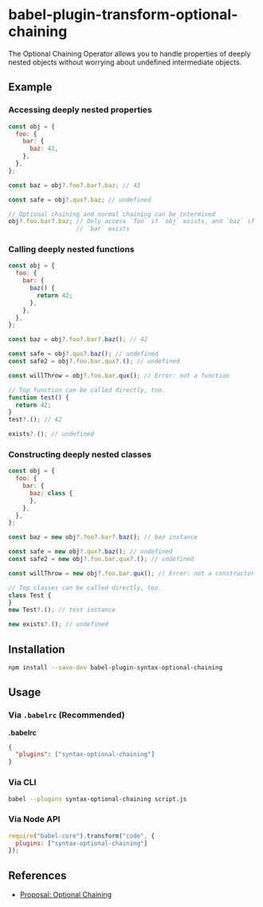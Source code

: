 # babel-plugin-transform-optional-chaining

The Optional Chaining Operator allows you to handle properties of deeply nested
objects without worrying about undefined intermediate objects.

## Example

### Accessing deeply nested properties

```js
const obj = {
  foo: {
    bar: {
      baz: 42,
    },
  },
};

const baz = obj?.foo?.bar?.baz; // 42

const safe = obj?.qux?.baz; // undefined

// Optional chaining and normal chaining can be intermixed
obj?.foo.bar?.baz; // Only access `foo` if `obj` exists, and `baz` if
                   // `bar` exists
```

### Calling deeply nested functions

```js
const obj = {
  foo: {
    bar: {
      baz() {
        return 42;
      },
    },
  },
};

const baz = obj?.foo?.bar?.baz(); // 42

const safe = obj?.qux?.baz(); // undefined
const safe2 = obj?.foo.bar.qux?.(); // undefined

const willThrow = obj?.foo.bar.qux(); // Error: not a function

// Top function can be called directly, too.
function test() {
  return 42;
}
test?.(); // 42

exists?.(); // undefined
```

### Constructing deeply nested classes

```js
const obj = {
  foo: {
    bar: {
      baz: class {
      },
    },
  },
};

const baz = new obj?.foo?.bar?.baz(); // baz instance

const safe = new obj?.qux?.baz(); // undefined
const safe2 = new obj?.foo.bar.qux?.(); // undefined

const willThrow = new obj?.foo.bar.qux(); // Error: not a constructor

// Top classes can be called directly, too.
class Test {
}
new Test?.(); // test instance

new exists?.(); // undefined
```

## Installation

```sh
npm install --save-dev babel-plugin-syntax-optional-chaining
```

## Usage

### Via `.babelrc` (Recommended)

**.babelrc**

```json
{
  "plugins": ["syntax-optional-chaining"]
}
```

### Via CLI

```sh
babel --plugins syntax-optional-chaining script.js
```

### Via Node API

```javascript
require("babel-core").transform("code", {
  plugins: ["syntax-optional-chaining"]
});
```

## References

* [Proposal: Optional Chaining](https://github.com/tc39/proposal-optional-chaining)
